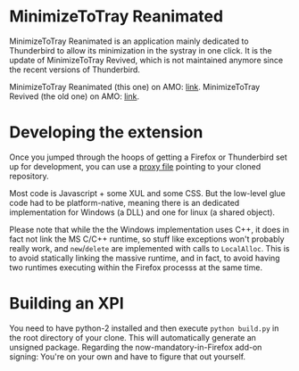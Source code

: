 # MinimizeToTray Reanimated

MinimizeToTray Reanimated is an application mainly dedicated to Thunderbird to allow its minimization in the systray in one click.
It is the update of MinimizeToTray Revived, which is not maintained anymore since the recent versions of Thunderbird.

MinimizeToTray Reanimated (this one) on AMO: [link](https://addons.thunderbird.net/en-US/thunderbird/addon/minimizetotray-reanimated/).
MinimizeToTray Revived (the old one) on AMO: [link](https://addons.thunderbird.net/fr/thunderbird/addon/minimizetotray-revived/reviews/).

# Developing the extension

Once you jumped through the hoops of getting a Firefox or Thunderbird set up for development, you can use a [proxy file](https://developer.mozilla.org/en-US/Add-ons/Setting_up_extension_development_environment#Firefox_extension_proxy_file) pointing to your cloned repository.

Most code is Javascript + some XUL and some CSS. But the low-level glue code had to be platform-native, meaning there is an dedicated implementation for Windows (a DLL) and one for linux (a shared object).

Please note that while the the Windows implementation uses C++, it does in fact not link the MS C/C++ runtime, so stuff like exceptions won't probably really work, and `new`/`delete` are implemented with calls to `LocalAlloc`. This is to avoid statically linking the massive runtime, and in fact, to avoid having two runtimes executing within the Firefox processs at the same time.

# Building an XPI

You need to have python-2 installed and then execute `python build.py` in the root directory of your clone. This will automatically generate an unsigned package.
Regarding the now-mandatory-in-Firefox add-on signing: You're on your own and have to figure that out yourself.
